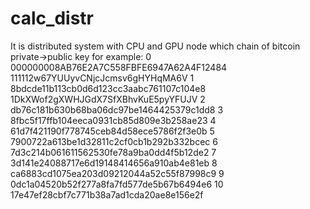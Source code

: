 # calc_distr
It is distributed system with CPU and GPU node which chain of bitcoin private->public key 
for example:
0	000000008AB76E2A7C558FBFE6947A62A4F12484	111112w67YUUyvCNjcJcmsv6gHYHqMA6V 
1	8bdcde11b113cb0d6d123cc3aabc761107c104e8  1DkXWof2gXWHJGdX7SfXBhvKuE5pyYFUJV
2	db76c181b630b68ba06dc97be1464425379c1dd8
3	8fbc5f17ffb104eeca0931cb85d809e3b258ae23
4	61d7f421190f778745ceb84d58ece5786f2f3e0b
5	7900722a613be1d32811c2cf0cb1b292b332bcec
6	7d3c214b061611562530fe78a9ba0dd4f5b12de2
7	3d141e24088717e6d19148414656a910ab4e81eb
8	ca6883cd1075ea203d09212044a52c55f87998c9
9	0dc1a04520b52f277a8fa7fd577de5b67b6494e6
10	17e47ef28cbf7c771b38a7ad1cda20ae8e156e2f


